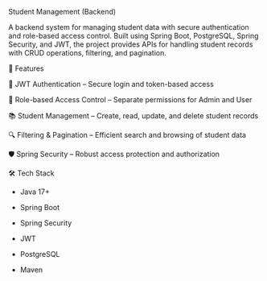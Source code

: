 Student Management (Backend)

A backend system for managing student data with secure authentication and role-based access control. Built using Spring Boot, PostgreSQL, Spring Security, and JWT, the project provides APIs for handling student records with CRUD operations, filtering, and pagination.

🚀 Features

🔑 JWT Authentication – Secure login and token-based access

👤 Role-based Access Control – Separate permissions for Admin and User

📚 Student Management – Create, read, update, and delete student records

🔍 Filtering & Pagination – Efficient search and browsing of student data

🛡 Spring Security – Robust access protection and authorization

🛠 Tech Stack

- Java 17+

- Spring Boot

- Spring Security

- JWT

- PostgreSQL

- Maven

